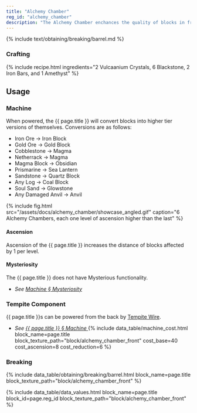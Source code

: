 ```yaml
---
title: "Alchemy Chamber"
reg_id: "alchemy_chamber"
description: "The Alchemy Chamber enchances the quality of blocks in front of it"
---
```


<!-- Obtaining -->
<!-- Breaking -->
{% include text/obtaining/breaking/barrel.md %}

### Crafting
{% include recipe.html ingredients="2 Vulcaanium Crystals, 6 Blackstone, 2 Iron Bars, and 1 Amethyst" %}

## Usage
### Machine
When powered, the  {{ page.title }} will convert blocks into higher tier versions of themselves. Conversions are as follows:
- Iron Ore → Iron Block
- Gold Ore → Gold Block
- Cobblestone → Magma
- Netherrack → Magma
- Magma Block → Obsidian
- Prismarine → Sea Lantern
- Sandstone → Quartz Block
- Any Log → Coal Block
- Soul Sand → Glowstone
- Any Damaged Anvil → Anvil

{% include fig.html src="/assets/docs/alchemy_chamber/showcase_angled.gif" caption="6 Alchemy Chambers, each one level of ascension higher than the last" %}
#### Ascension
Ascension of the {{ page.title }} increases the distance of blocks affected by 1 per level.
#### Mysteriosity
The {{ page.title }} does not have Mysterious functionality.
- *See [Machine § Mysteriosity](Machine#mysteriosity)*

### Tempite Component
{{ page.title }}s can be powered from the back by [Tempite Wire](Tempite_Wire).
- *See [{{ page.title }} § Machine ](#machine)*
{% include data_table/machine_cost.html block_name=page.title block_texture_path="block/alchemy_chamber_front" cost_base=40 cost_ascension=8 cost_reduction=6 %}

### Breaking
{% include data_table/obtaining/breaking/barrel.html block_name=page.title block_texture_path="block/alchemy_chamber_front" %}

<!-- Data Values -->
<!-- ID -->
{% include data_table/data_values.html block_name=page.title block_id=page.reg_id block_texture_path="block/alchemy_chamber_front" %}
